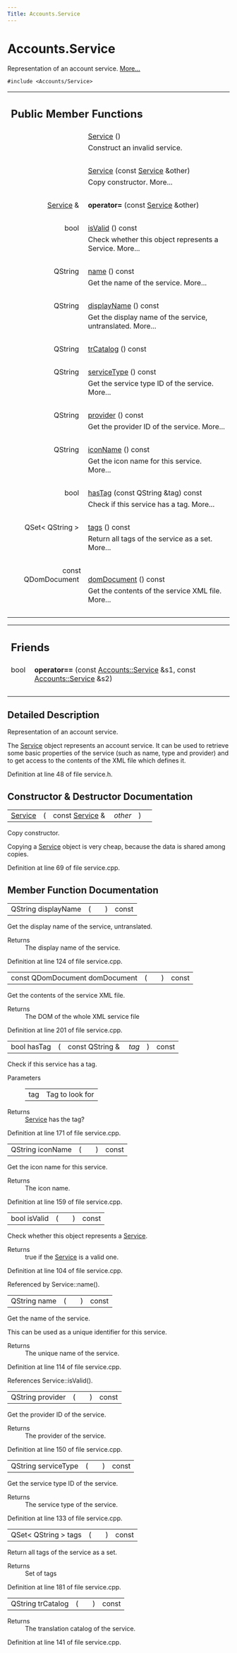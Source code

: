 ```yaml
---
Title: Accounts.Service
---
```


# Accounts.Service

<p>Representation of an account service.  
<a href="..//Accounts.Service.md#details">More...</a></p>
<p><code>#include &lt;Accounts/Service&gt;</code></p>
<table class="memberdecls">
<tr class="heading"><td colspan="2"><h2 class="groupheader">
Public Member Functions</h2></td></tr>
<tr class="memitem:a37865e4e61715c6d6f81181f7323ae62"><td class="memItemLeft" align="right" valign="top">
&#160;</td><td class="memItemRight" valign="bottom"><a class="el" href="..//Accounts.Service.md#a37865e4e61715c6d6f81181f7323ae62">Service</a> ()</td></tr>
<tr class="memdesc:a37865e4e61715c6d6f81181f7323ae62"><td class="mdescLeft">&#160;</td><td class="mdescRight">Construct an invalid service. <br /></td></tr>
<tr class="separator:a37865e4e61715c6d6f81181f7323ae62"><td class="memSeparator" colspan="2">&#160;</td></tr>
<tr class="memitem:a491f7a1e2b9dfedb805d55c06ca006df"><td class="memItemLeft" align="right" valign="top">&#160;</td><td class="memItemRight" valign="bottom"><a class="el" href="..//Accounts.Service.md#a491f7a1e2b9dfedb805d55c06ca006df">Service</a> (const <a class="el" href="..//Accounts.Service.md">Service</a> &amp;other)</td></tr>
<tr class="memdesc:a491f7a1e2b9dfedb805d55c06ca006df"><td class="mdescLeft">&#160;</td><td class="mdescRight">Copy constructor.  More...<br /></td></tr>
<tr class="separator:a491f7a1e2b9dfedb805d55c06ca006df"><td class="memSeparator" colspan="2">&#160;</td></tr>
<tr class="memitem:acc48a1d85689d512416f5a8cc982b0b4"><td class="memItemLeft" align="right" valign="top">
<a class="el" href="..//Accounts.Service.md">Service</a> &amp;&#160;</td><td class="memItemRight" valign="bottom"><b>operator=</b> (const <a class="el" href="..//Accounts.Service.md">Service</a> &amp;other)</td></tr>
<tr class="separator:acc48a1d85689d512416f5a8cc982b0b4"><td class="memSeparator" colspan="2">&#160;</td></tr>
<tr class="memitem:aac1b70a2ed67ead038c4d3f5ac4d8a81"><td class="memItemLeft" align="right" valign="top">bool&#160;</td><td class="memItemRight" valign="bottom"><a class="el" href="..//Accounts.Service.md#aac1b70a2ed67ead038c4d3f5ac4d8a81">isValid</a> () const </td></tr>
<tr class="memdesc:aac1b70a2ed67ead038c4d3f5ac4d8a81"><td class="mdescLeft">&#160;</td><td class="mdescRight">Check whether this object represents a Service.  More...<br /></td></tr>
<tr class="separator:aac1b70a2ed67ead038c4d3f5ac4d8a81"><td class="memSeparator" colspan="2">&#160;</td></tr>
<tr class="memitem:a2b0a198f837184bf6fff555cee3ce770"><td class="memItemLeft" align="right" valign="top">QString&#160;</td><td class="memItemRight" valign="bottom"><a class="el" href="..//Accounts.Service.md#a2b0a198f837184bf6fff555cee3ce770">name</a> () const </td></tr>
<tr class="memdesc:a2b0a198f837184bf6fff555cee3ce770"><td class="mdescLeft">&#160;</td><td class="mdescRight">Get the name of the service.  More...<br /></td></tr>
<tr class="separator:a2b0a198f837184bf6fff555cee3ce770"><td class="memSeparator" colspan="2">&#160;</td></tr>
<tr class="memitem:a9def71dea12661002bb3a63b3b91d08d"><td class="memItemLeft" align="right" valign="top">QString&#160;</td><td class="memItemRight" valign="bottom"><a class="el" href="..//Accounts.Service.md#a9def71dea12661002bb3a63b3b91d08d">displayName</a> () const </td></tr>
<tr class="memdesc:a9def71dea12661002bb3a63b3b91d08d"><td class="mdescLeft">&#160;</td><td class="mdescRight">Get the display name of the service, untranslated.  More...<br /></td></tr>
<tr class="separator:a9def71dea12661002bb3a63b3b91d08d"><td class="memSeparator" colspan="2">&#160;</td></tr>
<tr class="memitem:a6c73afd4753195ea4eee794c95a770dd"><td class="memItemLeft" align="right" valign="top">QString&#160;</td><td class="memItemRight" valign="bottom"><a class="el" href="..//Accounts.Service.md#a6c73afd4753195ea4eee794c95a770dd">trCatalog</a> () const </td></tr>
<tr class="separator:a6c73afd4753195ea4eee794c95a770dd"><td class="memSeparator" colspan="2">&#160;</td></tr>
<tr class="memitem:aa090de65c448278a23851f45f38fa9ce"><td class="memItemLeft" align="right" valign="top">QString&#160;</td><td class="memItemRight" valign="bottom"><a class="el" href="..//Accounts.Service.md#aa090de65c448278a23851f45f38fa9ce">serviceType</a> () const </td></tr>
<tr class="memdesc:aa090de65c448278a23851f45f38fa9ce"><td class="mdescLeft">&#160;</td><td class="mdescRight">Get the service type ID of the service.  More...<br /></td></tr>
<tr class="separator:aa090de65c448278a23851f45f38fa9ce"><td class="memSeparator" colspan="2">&#160;</td></tr>
<tr class="memitem:a4da62eb704e693e71b73d101f5304a7e"><td class="memItemLeft" align="right" valign="top">QString&#160;</td><td class="memItemRight" valign="bottom"><a class="el" href="..//Accounts.Service.md#a4da62eb704e693e71b73d101f5304a7e">provider</a> () const </td></tr>
<tr class="memdesc:a4da62eb704e693e71b73d101f5304a7e"><td class="mdescLeft">&#160;</td><td class="mdescRight">Get the provider ID of the service.  More...<br /></td></tr>
<tr class="separator:a4da62eb704e693e71b73d101f5304a7e"><td class="memSeparator" colspan="2">&#160;</td></tr>
<tr class="memitem:a038b22680aca535f9972908fe2f1f6a1"><td class="memItemLeft" align="right" valign="top">QString&#160;</td><td class="memItemRight" valign="bottom"><a class="el" href="..//Accounts.Service.md#a038b22680aca535f9972908fe2f1f6a1">iconName</a> () const </td></tr>
<tr class="memdesc:a038b22680aca535f9972908fe2f1f6a1"><td class="mdescLeft">&#160;</td><td class="mdescRight">Get the icon name for this service.  More...<br /></td></tr>
<tr class="separator:a038b22680aca535f9972908fe2f1f6a1"><td class="memSeparator" colspan="2">&#160;</td></tr>
<tr class="memitem:ab9544628f8c8af163b13eb6b47a3aead"><td class="memItemLeft" align="right" valign="top">bool&#160;</td><td class="memItemRight" valign="bottom"><a class="el" href="..//Accounts.Service.md#ab9544628f8c8af163b13eb6b47a3aead">hasTag</a> (const QString &amp;tag) const </td></tr>
<tr class="memdesc:ab9544628f8c8af163b13eb6b47a3aead"><td class="mdescLeft">&#160;</td><td class="mdescRight">Check if this service has a tag.  More...<br /></td></tr>
<tr class="separator:ab9544628f8c8af163b13eb6b47a3aead"><td class="memSeparator" colspan="2">&#160;</td></tr>
<tr class="memitem:a4bfac5a5814d94c97ae61695f09e95ee"><td class="memItemLeft" align="right" valign="top">QSet&lt; QString &gt;&#160;</td><td class="memItemRight" valign="bottom"><a class="el" href="..//Accounts.Service.md#a4bfac5a5814d94c97ae61695f09e95ee">tags</a> () const </td></tr>
<tr class="memdesc:a4bfac5a5814d94c97ae61695f09e95ee"><td class="mdescLeft">&#160;</td><td class="mdescRight">Return all tags of the service as a set.  More...<br /></td></tr>
<tr class="separator:a4bfac5a5814d94c97ae61695f09e95ee"><td class="memSeparator" colspan="2">&#160;</td></tr>
<tr class="memitem:a305fe3a04c76c8069c3465621a7967cc"><td class="memItemLeft" align="right" valign="top">const QDomDocument&#160;</td><td class="memItemRight" valign="bottom"><a class="el" href="..//Accounts.Service.md#a305fe3a04c76c8069c3465621a7967cc">domDocument</a> () const </td></tr>
<tr class="memdesc:a305fe3a04c76c8069c3465621a7967cc"><td class="mdescLeft">&#160;</td><td class="mdescRight">Get the contents of the service XML file.  More...<br /></td></tr>
<tr class="separator:a305fe3a04c76c8069c3465621a7967cc"><td class="memSeparator" colspan="2">&#160;</td></tr>
</table><table class="memberdecls">
<tr class="heading"><td colspan="2"><h2 class="groupheader">
Friends</h2></td></tr>
<tr class="memitem:adfa1934bd3a7945ac2a26125481ed12f"><td class="memItemLeft" align="right" valign="top">
bool&#160;</td><td class="memItemRight" valign="bottom"><b>operator==</b> (const <a class="el" href="..//Accounts.Service.md">Accounts::Service</a> &amp;s1, const <a class="el" href="..//Accounts.Service.md">Accounts::Service</a> &amp;s2)</td></tr>
<tr class="separator:adfa1934bd3a7945ac2a26125481ed12f"><td class="memSeparator" colspan="2">&#160;</td></tr>
</table>
<a name="details" id="details"></a><h2 class="groupheader">Detailed Description</h2>
<p>Representation of an account service. </p>
<p>The <a class="el" href="..//Accounts.Service.md" title="Representation of an account service. ">Service</a> object represents an account service. It can be used to retrieve some basic properties of the service (such as name, type and provider) and to get access to the contents of the XML file which defines it. </p>
<p>Definition at line 48 of file service.h.</p>
<h2 class="groupheader">Constructor &amp; Destructor Documentation</h2>
<table class="memname">
<tr>
<td class="memname"><a class="el" href="..//Accounts.Service.md">Service</a> </td>
<td>(</td>
<td class="paramtype">const <a class="el" href="..//Accounts.Service.md">Service</a> &amp;&#160;</td>
<td class="paramname"><em>other</em></td><td>)</td>
<td></td>
</tr>
</table>
<p>Copy constructor. </p>
<p>Copying a <a class="el" href="..//Accounts.Service.md" title="Representation of an account service. ">Service</a> object is very cheap, because the data is shared among copies. </p>
<p>Definition at line 69 of file service.cpp.</p>
<h2 class="groupheader">Member Function Documentation</h2>
<table class="memname">
<tr>
<td class="memname">QString displayName </td>
<td>(</td>
<td class="paramname"></td><td>)</td>
<td> const</td>
</tr>
</table>
<p>Get the display name of the service, untranslated. </p>
<dl class="section return"><dt>Returns</dt><dd>The display name of the service. </dd></dl>
<p>Definition at line 124 of file service.cpp.</p>
<table class="memname">
<tr>
<td class="memname">const QDomDocument domDocument </td>
<td>(</td>
<td class="paramname"></td><td>)</td>
<td> const</td>
</tr>
</table>
<p>Get the contents of the service XML file. </p>
<dl class="section return"><dt>Returns</dt><dd>The DOM of the whole XML service file </dd></dl>
<p>Definition at line 201 of file service.cpp.</p>
<table class="memname">
<tr>
<td class="memname">bool hasTag </td>
<td>(</td>
<td class="paramtype">const QString &amp;&#160;</td>
<td class="paramname"><em>tag</em></td><td>)</td>
<td> const</td>
</tr>
</table>
<p>Check if this service has a tag. </p>
<dl class="params"><dt>Parameters</dt><dd>
<table class="params">
<tr><td class="paramname">tag</td><td>Tag to look for</td></tr>
</table>
</dd>
</dl>
<dl class="section return"><dt>Returns</dt><dd><a class="el" href="..//Accounts.Service.md" title="Representation of an account service. ">Service</a> has the tag? </dd></dl>
<p>Definition at line 171 of file service.cpp.</p>
<table class="memname">
<tr>
<td class="memname">QString iconName </td>
<td>(</td>
<td class="paramname"></td><td>)</td>
<td> const</td>
</tr>
</table>
<p>Get the icon name for this service. </p>
<dl class="section return"><dt>Returns</dt><dd>The icon name. </dd></dl>
<p>Definition at line 159 of file service.cpp.</p>
<table class="memname">
<tr>
<td class="memname">bool isValid </td>
<td>(</td>
<td class="paramname"></td><td>)</td>
<td> const</td>
</tr>
</table>
<p>Check whether this object represents a <a class="el" href="..//Accounts.Service.md" title="Representation of an account service. ">Service</a>. </p>
<dl class="section return"><dt>Returns</dt><dd>true if the <a class="el" href="..//Accounts.Service.md" title="Representation of an account service. ">Service</a> is a valid one. </dd></dl>
<p>Definition at line 104 of file service.cpp.</p>
<p>Referenced by Service::name().</p>
<table class="memname">
<tr>
<td class="memname">QString name </td>
<td>(</td>
<td class="paramname"></td><td>)</td>
<td> const</td>
</tr>
</table>
<p>Get the name of the service. </p>
<p>This can be used as a unique identifier for this service. </p><dl class="section return"><dt>Returns</dt><dd>The unique name of the service. </dd></dl>
<p>Definition at line 114 of file service.cpp.</p>
<p>References Service::isValid().</p>
<table class="memname">
<tr>
<td class="memname">QString provider </td>
<td>(</td>
<td class="paramname"></td><td>)</td>
<td> const</td>
</tr>
</table>
<p>Get the provider ID of the service. </p>
<dl class="section return"><dt>Returns</dt><dd>The provider of the service. </dd></dl>
<p>Definition at line 150 of file service.cpp.</p>
<table class="memname">
<tr>
<td class="memname">QString serviceType </td>
<td>(</td>
<td class="paramname"></td><td>)</td>
<td> const</td>
</tr>
</table>
<p>Get the service type ID of the service. </p>
<dl class="section return"><dt>Returns</dt><dd>The service type of the service. </dd></dl>
<p>Definition at line 133 of file service.cpp.</p>
<table class="memname">
<tr>
<td class="memname">QSet&lt; QString &gt; tags </td>
<td>(</td>
<td class="paramname"></td><td>)</td>
<td> const</td>
</tr>
</table>
<p>Return all tags of the service as a set. </p>
<dl class="section return"><dt>Returns</dt><dd>Set of tags </dd></dl>
<p>Definition at line 181 of file service.cpp.</p>
<table class="memname">
<tr>
<td class="memname">QString trCatalog </td>
<td>(</td>
<td class="paramname"></td><td>)</td>
<td> const</td>
</tr>
</table>
<dl class="section return"><dt>Returns</dt><dd>The translation catalog of the service. </dd></dl>
<p>Definition at line 141 of file service.cpp.</p>
